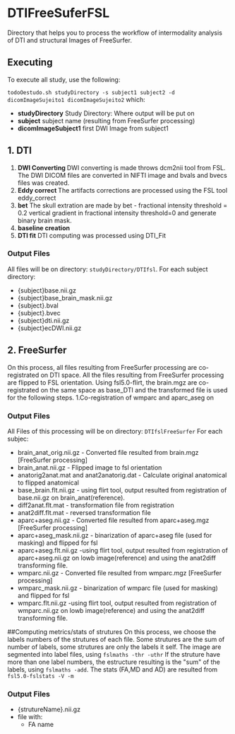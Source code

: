 # DTIFreeSuferFSL

Directory that helps you to process the workflow of intermodality analysis of DTI and structural Images of FreeSurfer.

## Executing
To execute all study, use the following:

`todoOestudo.sh studyDirectory -s subject1 subject2 -d dicomImageSujeito1 dicomImageSujeito2` 
which:
* <b>studyDirectory</b> Study Directory: Where output will be put on
* <b>subject<n></b> subject name (resulting from FreeSurfer processing) 
* <b>dicomImageSubject1<n></b> first DWI Image from subject1

## 1. DTI
1. <b> DWI Converting </b> DWI converting is made throws dcm2nii tool from FSL. The DWI DICOM files are converted in NIFTI image and bvals and bvecs files was created.
2. <b>Eddy correct </b> The artifacts corrections are processed using the FSL tool eddy_correct
3. <b>bet</b> The skull extration are made by bet - fractional intensity threshold = 0.2 vertical gradient in fractional intensity threshold=0  and generate binary brain mask.
4. <b> baseline creation </b>
5. <b> DTI fit</b> DTI computing was processed using DTI_Fit 

### Output Files
All files will be on directory: `studyDirectory/DTIfsl`. For each subject directory:
* {subject}base.nii.gz
* {subject}base_brain_mask.nii.gz
* {subject}.bval
* {subject}.bvec
* {subject}dti.nii.gz
* {subject}ecDWI.nii.gz
 
## 2. FreeSurfer
On this process, all files resulting from FreeSurfer processing are co-registrated on DTI space. All the files resulting from FreeSurfer processing are flipped to FSL orientation. Using fsl5.0-flirt, the brain.mgz are co-registrated on the same space as base_DTI and the transformed file is used for the following steps.
1.Co-registration of wmparc and aparc_aseg on 

### Output Files
All Files of this processing will be on directory: `DTIfslFreeSurfer`
For each subjec:
* brain_anat_orig.nii.gz  - Converted file resulted from brain.mgz [FreeSurfer processing]
* brain_anat.nii.gz - Flipped image to fsl orientation
* anatorig2anat.mat and anat2anatorig.dat - Calculate original anatomical to flipped anatomical
* base_brain.flt.nii.gz - using flirt tool, output resulted from registration of <subject>base.nii.gz on brain_anat(reference).
* diff2anat.flt.mat - transformation file from registration
* anat2diff.flt.mat - reversed transformation file
* aparc+aseg.nii.gz  - Converted file resulted from aparc+aseg.mgz [FreeSurfer processing]
* aparc+aseg_mask.nii.gz - binarization of aparc+aseg file (used for masking) and flipped for fsl
* aparc+aseg.flt.nii.gz -using flirt tool, output resulted from registration of aparc+aseg.nii.gz on <subject>lowb image(reference) and using the anat2diff transforming file.
* wmparc.nii.gz  - Converted file resulted from wmparc.mgz [FreeSurfer processing]
* wmparc_mask.nii.gz - binarization of wmparc file (used for masking) and flipped for fsl
* wmparc.flt.nii.gz -using flirt tool, output resulted from registration of wmparc.nii.gz on <subject>lowb image(reference) and using the anat2diff transforming file.

##Computing metrics/stats of strutures
On this process, we choose the labels numbers of the strutures of each file. Some strutures are the sum of number of labels, some strutures are only the labels it self. The image are segmented into label files, using `fslmaths -thr -uthr` If the struture have more than one label numbers, the estructure resulting is the "sum" of the labels, using `fslmaths -add`. 
The stats (FA,MD and AD) are resulted from `fsl5.0-fslstats -V -m`

### Output Files
* {strutureName}.nii.gz
* file with:
   * FA name 

